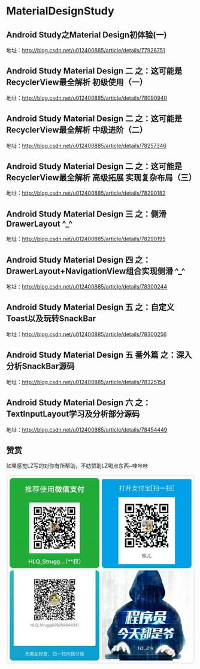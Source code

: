 # MaterialDesignStudy
## Android Study之Material Design初体验(一)
地址：http://blog.csdn.net/u012400885/article/details/77926751
## Android Study Material Design 二 之：这可能是RecyclerView最全解析 初级使用（一）
地址：http://blog.csdn.net/u012400885/article/details/78090940
## Android Study Material Design 二 之：这可能是RecyclerView最全解析 中级进阶（二）
地址：http://blog.csdn.net/u012400885/article/details/78257346
## Android Study Material Design 二 之：这可能是RecyclerView最全解析 高级拓展 实现复杂布局（三）
地址：http://blog.csdn.net/u012400885/article/details/78290182
## Android Study Material Design 三 之：侧滑DrawerLayout ^_^
地址：http://blog.csdn.net/u012400885/article/details/78290195
## Android Study Material Design 四 之：DrawerLayout+NavigationView组合实现侧滑 ^_^
地址：http://blog.csdn.net/u012400885/article/details/78300244
## Android Study Material Design 五 之：自定义Toast以及玩转SnackBar
地址：http://blog.csdn.net/u012400885/article/details/78300256
## Android Study Material Design 五 番外篇 之：深入分析SnackBar源码
地址：http://blog.csdn.net/u012400885/article/details/78325154
## Android Study Material Design 六 之：TextInputLayout学习及分析部分源码
地址：http://blog.csdn.net/u012400885/article/details/78454449

## 赞赏

如果感觉LZ写的对你有所帮助，不妨赞助LZ喝点东西~哇咔咔

![](https://github.com/HLQ-Struggle/MaterialDesignStudy/blob/master/image/hlq-money.jpg)
